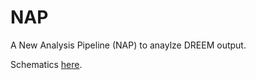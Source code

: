 # NAP
A New Analysis Pipeline (NAP) to anaylze DREEM output.

Schematics [here](https://app.diagrams.net/#G1CwejtYTqDz0-tcJYrwCuVOKjvJL6lYL3).
